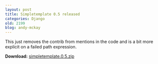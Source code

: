 ```yaml
---
layout: post
title: Simpletemplate 0.5 released
categories: Django
old: 2199
blog: andy-mckay
---
```

<p>This just removes the contrib from mentions in the code and is a bit more explicit on a failed path expression.</p>
<p><b>Download:</b> <a href="/files/simpletemplate.0.5.zip">simpletemplate.0.5.zip</a></p>